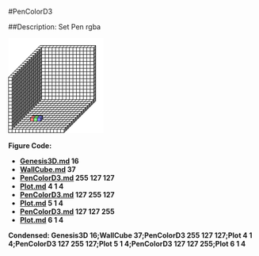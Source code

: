 #PenColorD3

##Description: Set Pen rgba <r> <g> <b>

![](PenColorD3.png)

Figure Code:
- [Genesis3D.md](Genesis3D) 16
- [WallCube.md](WallCube) 37
- [PenColorD3.md](PenColorD3) 255 127 127
- [Plot.md](Plot) 4 1 4
- [PenColorD3.md](PenColorD3) 127 255 127
- [Plot.md](Plot) 5 1 4
- [PenColorD3.md](PenColorD3) 127 127 255
- [Plot.md](Plot) 6 1 4

Condensed: Genesis3D 16;WallCube 37;PenColorD3 255 127 127;Plot 4 1 4;PenColorD3 127 255 127;Plot 5 1 4;PenColorD3 127 127 255;Plot 6 1 4

